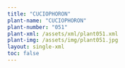 ```yaml
---
title: "CUCIOPHORON"
plant-name: "CUCIOPHORON"
plant-number: "051"
plant-xml: /assets/xml/plant051.xml
plant-img: /assets/img/plant051.jpg
layout: single-xml
toc: false
---
```

